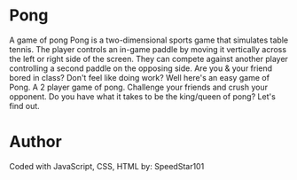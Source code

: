 # Pong
A game of pong
Pong is a two-dimensional sports game that simulates table tennis. The player controls an in-game paddle by moving it vertically across the left or right side of the screen. They can compete against another player controlling a second paddle on the opposing side.
Are you & your friend bored in class? Don't feel like doing work? Well here's an easy game of Pong.
A 2 player game of pong. Challenge your friends and crush your opponent. Do you have what it takes to be the king/queen of pong? Let's find out.

# Author
Coded with JavaScript, CSS, HTML by: SpeedStar101